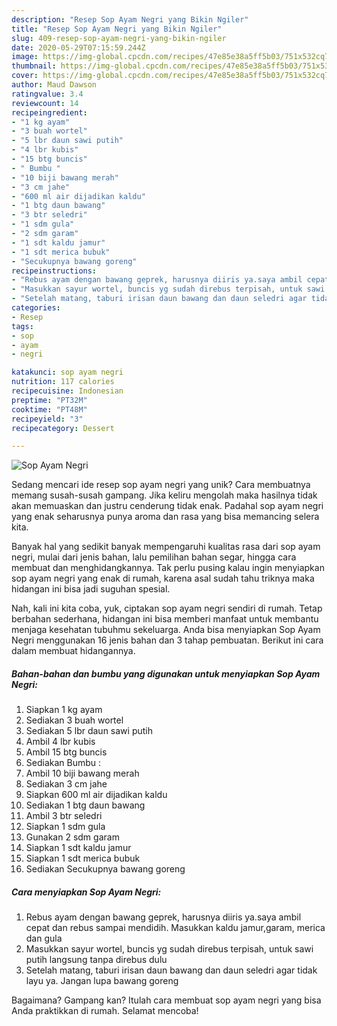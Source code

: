 ```yaml
---
description: "Resep Sop Ayam Negri yang Bikin Ngiler"
title: "Resep Sop Ayam Negri yang Bikin Ngiler"
slug: 409-resep-sop-ayam-negri-yang-bikin-ngiler
date: 2020-05-29T07:15:59.244Z
image: https://img-global.cpcdn.com/recipes/47e85e38a5ff5b03/751x532cq70/sop-ayam-negri-foto-resep-utama.jpg
thumbnail: https://img-global.cpcdn.com/recipes/47e85e38a5ff5b03/751x532cq70/sop-ayam-negri-foto-resep-utama.jpg
cover: https://img-global.cpcdn.com/recipes/47e85e38a5ff5b03/751x532cq70/sop-ayam-negri-foto-resep-utama.jpg
author: Maud Dawson
ratingvalue: 3.4
reviewcount: 14
recipeingredient:
- "1 kg ayam"
- "3 buah wortel"
- "5 lbr daun sawi putih"
- "4 lbr kubis"
- "15 btg buncis"
- " Bumbu "
- "10 biji bawang merah"
- "3 cm jahe"
- "600 ml air dijadikan kaldu"
- "1 btg daun bawang"
- "3 btr seledri"
- "1 sdm gula"
- "2 sdm garam"
- "1 sdt kaldu jamur"
- "1 sdt merica bubuk"
- "Secukupnya bawang goreng"
recipeinstructions:
- "Rebus ayam dengan bawang geprek, harusnya diiris ya.saya ambil cepat dan rebus sampai mendidih. Masukkan kaldu jamur,garam, merica dan gula"
- "Masukkan sayur wortel, buncis yg sudah direbus terpisah, untuk sawi putih langsung tanpa direbus dulu"
- "Setelah matang, taburi irisan daun bawang dan daun seledri agar tidak layu ya. Jangan lupa bawang goreng"
categories:
- Resep
tags:
- sop
- ayam
- negri

katakunci: sop ayam negri 
nutrition: 117 calories
recipecuisine: Indonesian
preptime: "PT32M"
cooktime: "PT48M"
recipeyield: "3"
recipecategory: Dessert

---
```



![Sop Ayam Negri](https://img-global.cpcdn.com/recipes/47e85e38a5ff5b03/751x532cq70/sop-ayam-negri-foto-resep-utama.jpg)

Sedang mencari ide resep sop ayam negri yang unik? Cara membuatnya memang susah-susah gampang. Jika keliru mengolah maka hasilnya tidak akan memuaskan dan justru cenderung tidak enak. Padahal sop ayam negri yang enak seharusnya punya aroma dan rasa yang bisa memancing selera kita.

Banyak hal yang sedikit banyak mempengaruhi kualitas rasa dari sop ayam negri, mulai dari jenis bahan, lalu pemilihan bahan segar, hingga cara membuat dan menghidangkannya. Tak perlu pusing kalau ingin menyiapkan sop ayam negri yang enak di rumah, karena asal sudah tahu triknya maka hidangan ini bisa jadi suguhan spesial.




Nah, kali ini kita coba, yuk, ciptakan sop ayam negri sendiri di rumah. Tetap berbahan sederhana, hidangan ini bisa memberi manfaat untuk membantu menjaga kesehatan tubuhmu sekeluarga. Anda bisa menyiapkan Sop Ayam Negri menggunakan 16 jenis bahan dan 3 tahap pembuatan. Berikut ini cara dalam membuat hidangannya.

<!--inarticleads1-->

##### Bahan-bahan dan bumbu yang digunakan untuk menyiapkan Sop Ayam Negri:

1. Siapkan 1 kg ayam
1. Sediakan 3 buah wortel
1. Sediakan 5 lbr daun sawi putih
1. Ambil 4 lbr kubis
1. Ambil 15 btg buncis
1. Sediakan  Bumbu :
1. Ambil 10 biji bawang merah
1. Sediakan 3 cm jahe
1. Siapkan 600 ml air dijadikan kaldu
1. Sediakan 1 btg daun bawang
1. Ambil 3 btr seledri
1. Siapkan 1 sdm gula
1. Gunakan 2 sdm garam
1. Siapkan 1 sdt kaldu jamur
1. Siapkan 1 sdt merica bubuk
1. Sediakan Secukupnya bawang goreng




<!--inarticleads2-->

##### Cara menyiapkan Sop Ayam Negri:

1. Rebus ayam dengan bawang geprek, harusnya diiris ya.saya ambil cepat dan rebus sampai mendidih. Masukkan kaldu jamur,garam, merica dan gula
1. Masukkan sayur wortel, buncis yg sudah direbus terpisah, untuk sawi putih langsung tanpa direbus dulu
1. Setelah matang, taburi irisan daun bawang dan daun seledri agar tidak layu ya. Jangan lupa bawang goreng




Bagaimana? Gampang kan? Itulah cara membuat sop ayam negri yang bisa Anda praktikkan di rumah. Selamat mencoba!
